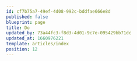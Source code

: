 ```yaml
---
id: cf7b75a7-49ef-4d08-992c-bddfae666e8d
published: false
blueprint: page
title: Do
updated_by: 73a44fc3-f8d3-4d01-9c7e-095429bb71dc
updated_at: 1660976221
template: articles/index
position: 12
---
```

